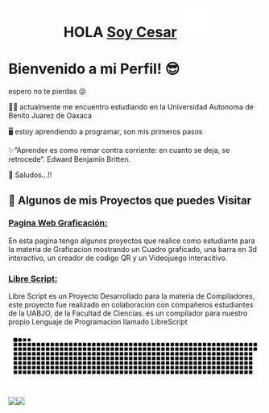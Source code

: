 <h1 align="center">HOLA <a href="https://github.com/Aryagm">Soy Cesar<a><img src="https://github.com/Kathryn-Jie/Kathryn-Jie/blob/main/wave.gif" width="60px"/></h1>

<h1>Bienvenido a mi Perfil! 😎</h1>

espero no te pierdas 😜


👨‍💻 actualmente me encuentro estudiando en la Universidad Autonoma de Benito Juarez de Oaxaca


🖥 estoy aprendiendo a programar, son mis primeros pasos


✨“Aprender es como remar contra corriente: en cuanto se deja, se retrocede”. 
Edward Benjamin Britten.


👀 Saludos...!!

<p>

## 📝 Algunos de mis Proyectos que puedes Visitar
### [ Pagina Web Graficación: ](https://cesarzeep.github.io/PROYECTO_FINAL/)<br>
En esta pagina tengo algunos proyectos que realice como estudiante para la materia de Graficacion
mostrando un Cuadro graficado, una barra en 3d interactivo, un creador de codigo QR y un Videojuego interacitivo.

### [ Libre Script: ](https://richirastahs.github.io/AstroLibresScript/)<br>
Libre Script es un Proyecto Desarrollado para la materia de Compiladores, este proyecto fue realizado en colaboracion con compañeros estudiantes de la UABJO, de la Facultad de Ciencias. 
es un compilador para nuestro propio Lenguaje de Programacion llamado LibreScript




</p>

![𝙶𝚒𝚝𝚑𝚞𝚋 𝙲𝚘𝚗𝚝𝚛𝚒𝚋𝚞𝚝𝚒𝚘𝚗 𝙶𝚛𝚊𝚙𝚑](https://github.com/JayantGoel001/JayantGoel001/blob/master/github-contribution-grid-snake.svg)

  <a href="">
        <img align="" height='130px' src="https://github-readme-stats.vercel.app/api?username=cesarZeep&hide_title=true&show_icons=true&include_all_commits=true&line_height=21&bg_color=0,EC6C6C,FFD479,FFFC79,73FA79&theme=graywhite" /><img align="" height='130px' src="https://github-readme-stats.vercel.app/api/top-langs/?username=adamalston&hide_title=true&layout=compact&bg_color=0,73FA79,73FDFF,7A81FF&theme=graywhite" />
    </a>
</h1>


